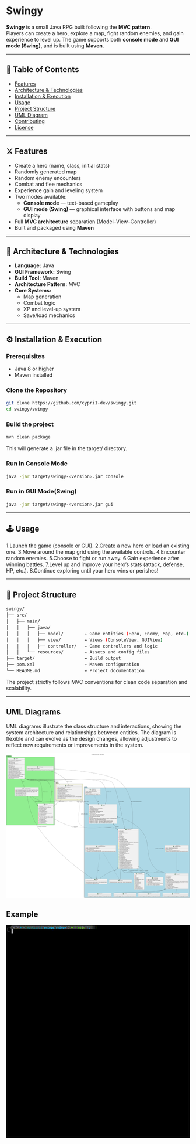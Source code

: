 # Swingy
**Swingy** is a small Java RPG built following the **MVC pattern**.  
Players can create a hero, explore a map, fight random enemies, and gain experience to level up.
The game supports both **console mode** and **GUI mode (Swing)**, and is built using **Maven**.

---

## 📜 Table of Contents

- [Features](#features)  
- [Architecture & Technologies](#architecture--technologies)  
- [Installation & Execution](#installation--execution)  
- [Usage](#usage)  
- [Project Structure](#project-structure)  
- [UML Diagram](#uml-diagram)  
- [Contributing](#contributing)  
- [License](#license)

---

## ⚔️ Features

- Create a hero (name, class, initial stats)  
- Randomly generated map  
- Random enemy encounters  
- Combat and flee mechanics  
- Experience gain and leveling system  
- Two modes available:
  - **Console mode** — text-based gameplay  
  - **GUI mode (Swing)** — graphical interface with buttons and map display  
- Full **MVC architecture** separation (Model–View–Controller)  
- Built and packaged using **Maven**

---

## 🧠 Architecture & Technologies

- **Language:** Java  
- **GUI Framework:** Swing  
- **Build Tool:** Maven  
- **Architecture Pattern:** MVC  
- **Core Systems:**  
  - Map generation  
  - Combat logic  
  - XP and level-up system  
  - Save/load mechanics  

---

## ⚙️ Installation & Execution

### Prerequisites
- Java 8 or higher
- Maven installed

### Clone the Repository
```bash
git clone https://github.com/cypri1-dev/swingy.git
cd swingy/swingy
```

### Build the project
```bash
mvn clean package
```
This will generate a .jar file in the target/ directory.

### Run in Console Mode
```bash
java -jar target/swingy-<version>.jar console
```

### Run in GUI Mode(Swing)
```bash
java -jar target/swingy-<version>.jar gui
```

---

## 🕹️ Usage

1.Launch the game (console or GUI).
2.Create a new hero or load an existing one.
3.Move around the map grid using the available controls.
4.Encounter random enemies.
5.Choose to fight or run away.
6.Gain experience after winning battles.
7.Level up and improve your hero’s stats (attack, defense, HP, etc.).
8.Continue exploring until your hero wins or perishes!

---

## 📁 Project Structure

```bash
swingy/
├── src/
│   ├── main/
│   │   ├── java/
│   │   │   ├── model/        ← Game entities (Hero, Enemy, Map, etc.)
│   │   │   ├── view/         ← Views (ConsoleView, GUIView)
│   │   │   ├── controller/   ← Game controllers and logic
│   │   └── resources/        ← Assets and config files
├── target/                   ← Build output
├── pom.xml                   ← Maven configuration
└── README.md                 ← Project documentation
```
The project strictly follows MVC conventions for clean code separation and scalability.

---

## UML Diagrams

UML diagrams illustrate the class structure and interactions, showing the system architecture and relationships between entities. The diagram is flexible and can evolve as the design changes, allowing adjustments to reflect new requirements or improvements in the system.

![UML Diagram](diagrammUML.png)

## Example

![GIF](example.gif)
